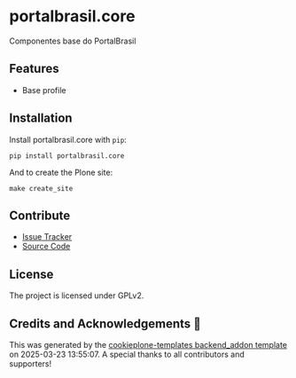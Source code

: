 # portalbrasil.core

Componentes base do PortalBrasil

## Features

* Base profile

## Installation

Install portalbrasil.core with `pip`:

```shell
pip install portalbrasil.core
```

And to create the Plone site:

```shell
make create_site
```

## Contribute

- [Issue Tracker](https://github.com/portal-br/core/issues)
- [Source Code](https://github.com/portal-br/core/)

## License

The project is licensed under GPLv2.

## Credits and Acknowledgements 🙏

This was generated by the [cookieplone-templates backend_addon template](https://github.com/plone/cookieplone-templates/tree/main/backend_addon) on 2025-03-23 13:55:07. A special thanks to all contributors and supporters!
